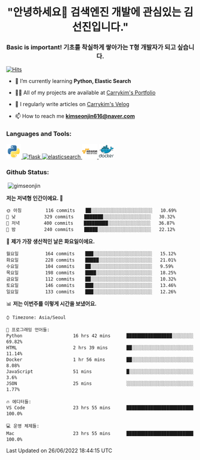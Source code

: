 <h1 align="center">"안녕하세요👋 검색엔진 개발에 관심있는 김선진입니다."</h1>
<h3 align="center">Basic is important! 기초를 착실하게 쌓아가는 T형 개발자가 되고 싶습니다.</h3>

[![Hits](https://hits.seeyoufarm.com/api/count/incr/badge.svg?url=https%3A%2F%2Fgithub.com%2Fgimseonjin&count_bg=%2318BFE5&title_bg=%23555555&icon=ko-fi.svg&icon_color=%23E7E7E7&title=hits&edge_flat=false)](https://hits.seeyoufarm.com)

- 🌱 I’m currently learning **Python, Elastic Search**

- 👨‍💻 All of my projects are available at [Carrykim's Portfolio](https://elderly-gruyere-ed2.notion.site/0-a2fe0ade7c354a749153cd7544fbd685)

- 📝 I regularly write articles on [Carrykim's Velog](https://velog.io/@carrykim)

- 📫 How to reach me **kimseonjin616@naver.com**


<h3 align="left">Languages and Tools:</h3>
<p align="left"> 
 <a href="https://www.python.org" target="_blank" rel="noreferrer"> 
  <img src="https://raw.githubusercontent.com/devicons/devicon/master/icons/python/python-original.svg" alt="python" width="8%" height="8%"/> 
 </a>
 <a href="https://flask.palletsprojects.com/" target="_blank" rel="noreferrer"> <img src="https://www.vectorlogo.zone/logos/pocoo_flask/pocoo_flask-icon.svg" alt="flask" width="8%" height="8%"/> </a> <a href="https://www.elastic.co" target="_blank" rel="noreferrer"> <img src="https://www.vectorlogo.zone/logos/elastic/elastic-icon.svg" alt="elasticsearch" width="8%" height="8%"/> </a> <a href="https://aws.amazon.com" target="_blank" rel="noreferrer"> <img src="https://raw.githubusercontent.com/devicons/devicon/master/icons/amazonwebservices/amazonwebservices-original-wordmark.svg" alt="aws" width="8%" height="8%"/> </a> <a href="https://www.docker.com/" target="_blank" rel="noreferrer"> <img src="https://raw.githubusercontent.com/devicons/devicon/master/icons/docker/docker-original-wordmark.svg" alt="docker" width="8%" height="8%"/> </a>   </p>


<h3 align="left">Github Status:</h3>
<p align="left">
 <p>&nbsp;<img align="center" src="https://github-readme-stats.vercel.app/api?username=gimseonjin&show_icons=true&locale=en" alt="gimseonjin" /></p>
</p>


<!--START_SECTION:waka-->
**저는 저녁형 인간이에요. 🦉** 

```text
🌞 아침         116 commits    ██░░░░░░░░░░░░░░░░░░░░░░░   10.69% 
🌆 낮　         329 commits    ███████░░░░░░░░░░░░░░░░░░   30.32% 
🌃 저녁         400 commits    █████████░░░░░░░░░░░░░░░░   36.87% 
🌙 밤　         240 commits    █████░░░░░░░░░░░░░░░░░░░░   22.12%

```
📅 **제가 가장 생산적인 날은 화요일이에요.** 

```text
월요일          164 commits    ███░░░░░░░░░░░░░░░░░░░░░░   15.12% 
화요일          228 commits    █████░░░░░░░░░░░░░░░░░░░░   21.01% 
수요일          104 commits    ██░░░░░░░░░░░░░░░░░░░░░░░   9.59% 
목요일          198 commits    ████░░░░░░░░░░░░░░░░░░░░░   18.25% 
금요일          112 commits    ██░░░░░░░░░░░░░░░░░░░░░░░   10.32% 
토요일          146 commits    ███░░░░░░░░░░░░░░░░░░░░░░   13.46% 
일요일          133 commits    ███░░░░░░░░░░░░░░░░░░░░░░   12.26%

```


📊 **저는 이번주를 이렇게 시간을 보냈어요.** 

```text
⌚︎ Timezone: Asia/Seoul

💬 프로그래밍 언어들: 
Python                   16 hrs 42 mins      █████████████████░░░░░░░░   69.82% 
HTML                     2 hrs 39 mins       ██░░░░░░░░░░░░░░░░░░░░░░░   11.14% 
Docker                   1 hr 56 mins        ██░░░░░░░░░░░░░░░░░░░░░░░   8.08% 
JavaScript               51 mins             █░░░░░░░░░░░░░░░░░░░░░░░░   3.6% 
JSON                     25 mins             ░░░░░░░░░░░░░░░░░░░░░░░░░   1.77%

🔥 에디터들: 
VS Code                  23 hrs 55 mins      █████████████████████████   100.0%

💻 운영 체제들: 
Mac                      23 hrs 55 mins      █████████████████████████   100.0%

```


 Last Updated on 26/06/2022 18:44:15 UTC
<!--END_SECTION:waka-->
